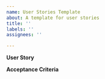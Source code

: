 ```yaml
---
name: User Stories Template
about: A template for user stories
title: ''
labels: ''
assignees: ''

---
```


**User Story**


**Acceptance Criteria**
